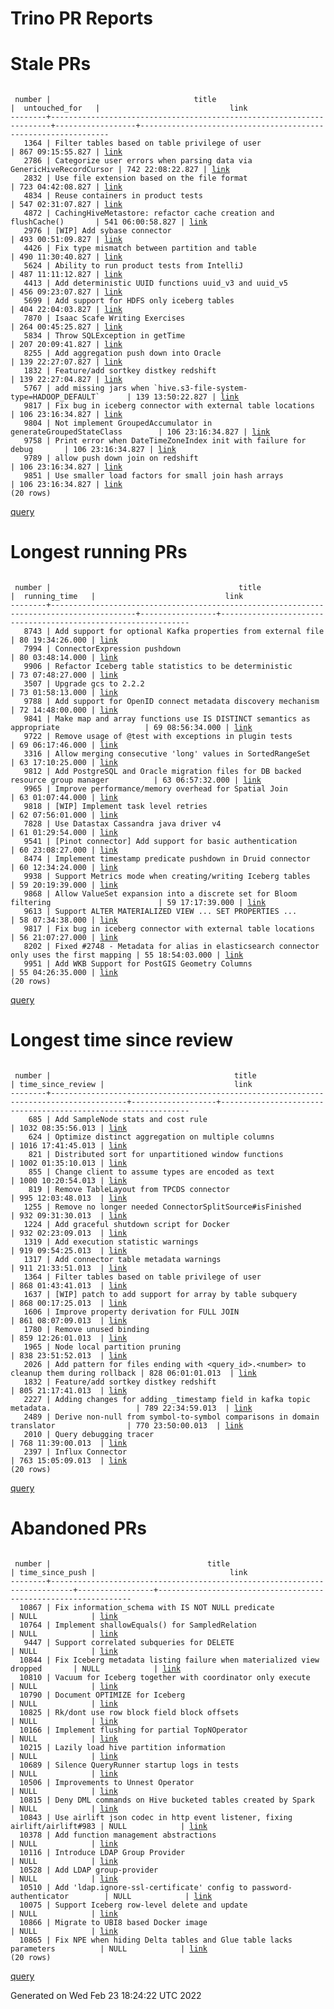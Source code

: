 Trino PR Reports
=======

#  Stale PRs
<pre><code>
 number |                                title                                 |  untouched_for   |                             link                              
--------+----------------------------------------------------------------------+------------------+---------------------------------------------------------------
   1364 | Filter tables based on table privilege of user                       | 867 09:15:55.827 | <a href="https://github.com/trinodb/trino/pull/1364">link</a> 
   2786 | Categorize user errors when parsing data via GenericHiveRecordCursor | 742 22:08:22.827 | <a href="https://github.com/trinodb/trino/pull/2786">link</a> 
   2832 | Use file extension based on the file format                          | 723 04:42:08.827 | <a href="https://github.com/trinodb/trino/pull/2832">link</a> 
   4834 | Reuse containers in product tests                                    | 547 02:31:07.827 | <a href="https://github.com/trinodb/trino/pull/4834">link</a> 
   4872 | CachingHiveMetastore: refactor cache creation and flushCache()       | 541 06:00:58.827 | <a href="https://github.com/trinodb/trino/pull/4872">link</a> 
   2976 | [WIP] Add sybase connector                                           | 493 00:51:09.827 | <a href="https://github.com/trinodb/trino/pull/2976">link</a> 
   4426 | Fix type mismatch between partition and table                        | 490 11:30:40.827 | <a href="https://github.com/trinodb/trino/pull/4426">link</a> 
   5624 | Ability to run product tests from IntelliJ                           | 487 11:11:12.827 | <a href="https://github.com/trinodb/trino/pull/5624">link</a> 
   4413 | Add deterministic UUID functions uuid_v3 and uuid_v5                 | 456 09:23:07.827 | <a href="https://github.com/trinodb/trino/pull/4413">link</a> 
   5699 | Add support for HDFS only iceberg tables                             | 404 22:04:03.827 | <a href="https://github.com/trinodb/trino/pull/5699">link</a> 
   7870 | Isaac Scafe Writing Exercises                                        | 264 00:45:25.827 | <a href="https://github.com/trinodb/trino/pull/7870">link</a> 
   5834 | Throw SQLException in getTime                                        | 207 20:09:41.827 | <a href="https://github.com/trinodb/trino/pull/5834">link</a> 
   8255 | Add aggregation push down into Oracle                                | 139 22:27:07.827 | <a href="https://github.com/trinodb/trino/pull/8255">link</a> 
   1832 | Feature/add sortkey distkey redshift                                 | 139 22:27:04.827 | <a href="https://github.com/trinodb/trino/pull/1832">link</a> 
   5767 | add missing jars when `hive.s3-file-system-type=HADOOP_DEFAULT`      | 139 13:50:22.827 | <a href="https://github.com/trinodb/trino/pull/5767">link</a> 
   9817 | Fix bug in iceberg connector with external table locations           | 106 23:16:34.827 | <a href="https://github.com/trinodb/trino/pull/9817">link</a> 
   9804 | Not implement GroupedAccumulator in generateGroupedStateClass        | 106 23:16:34.827 | <a href="https://github.com/trinodb/trino/pull/9804">link</a> 
   9758 | Print error when DateTimeZoneIndex init with failure for debug       | 106 23:16:34.827 | <a href="https://github.com/trinodb/trino/pull/9758">link</a> 
   9789 | allow push down join on redshift                                     | 106 23:16:34.827 | <a href="https://github.com/trinodb/trino/pull/9789">link</a> 
   9851 | Use smaller load factors for small join hash arrays                  | 106 23:16:34.827 | <a href="https://github.com/trinodb/trino/pull/9851">link</a> 
(20 rows)
</code></pre>
[query](https://github.com/nineinchnick/trino-cicd/blob/945390c9b619af6cdd6d20c875bafa7ec74335e7/sql/pr/stale-prs.sql)

#  Longest running PRs
<pre><code>
 number |                                          title                                          |  running_time   |                             link                              
--------+-----------------------------------------------------------------------------------------+-----------------+---------------------------------------------------------------
   8743 | Add support for optional Kafka properties from external file                            | 80 19:34:26.000 | <a href="https://github.com/trinodb/trino/pull/8743">link</a> 
   7994 | ConnectorExpression pushdown                                                            | 80 03:48:14.000 | <a href="https://github.com/trinodb/trino/pull/7994">link</a> 
   9906 | Refactor Iceberg table statistics to be deterministic                                   | 73 07:48:27.000 | <a href="https://github.com/trinodb/trino/pull/9906">link</a> 
   3507 | Upgrade gcs to 2.2.2                                                                    | 73 01:58:13.000 | <a href="https://github.com/trinodb/trino/pull/3507">link</a> 
   9788 | Add support for OpenID connect metadata discovery mechanism                             | 72 14:48:00.000 | <a href="https://github.com/trinodb/trino/pull/9788">link</a> 
   9841 | Make map and array functions use IS DISTINCT semantics as appropriate                   | 69 08:56:34.000 | <a href="https://github.com/trinodb/trino/pull/9841">link</a> 
   9722 | Remove usage of @test with exceptions in plugin tests                                   | 69 06:17:46.000 | <a href="https://github.com/trinodb/trino/pull/9722">link</a> 
   3316 | Allow merging consecutive 'long' values in SortedRangeSet                               | 63 17:10:25.000 | <a href="https://github.com/trinodb/trino/pull/3316">link</a> 
   9812 | Add PostgreSQL and Oracle migration files for DB backed resource group manager          | 63 06:57:32.000 | <a href="https://github.com/trinodb/trino/pull/9812">link</a> 
   9965 | Improve performance/memory overhead for Spatial Join                                    | 63 01:07:44.000 | <a href="https://github.com/trinodb/trino/pull/9965">link</a> 
   9818 | [WIP] Implement task level retries                                                      | 62 07:56:01.000 | <a href="https://github.com/trinodb/trino/pull/9818">link</a> 
   7828 | Use Datastax Cassandra java driver v4                                                   | 61 01:29:54.000 | <a href="https://github.com/trinodb/trino/pull/7828">link</a> 
   9541 | [Pinot connector] Add support for basic authentication                                  | 60 23:08:27.000 | <a href="https://github.com/trinodb/trino/pull/9541">link</a> 
   8474 | Implement timestamp predicate pushdown in Druid connector                               | 60 12:34:24.000 | <a href="https://github.com/trinodb/trino/pull/8474">link</a> 
   9938 | Support Metrics mode when creating/writing Iceberg tables                               | 59 20:19:39.000 | <a href="https://github.com/trinodb/trino/pull/9938">link</a> 
   9868 | Allow ValueSet expansion into a discrete set for Bloom filtering                        | 59 17:17:39.000 | <a href="https://github.com/trinodb/trino/pull/9868">link</a> 
   9613 | Support ALTER MATERIALIZED VIEW ... SET PROPERTIES ...                                  | 58 07:34:38.000 | <a href="https://github.com/trinodb/trino/pull/9613">link</a> 
   9817 | Fix bug in iceberg connector with external table locations                              | 56 21:07:27.000 | <a href="https://github.com/trinodb/trino/pull/9817">link</a> 
   8202 | Fixed #2748 - Metadata for alias in elasticsearch connector only uses the first mapping | 55 18:54:03.000 | <a href="https://github.com/trinodb/trino/pull/8202">link</a> 
   9951 | Add WKB Support for PostGIS Geometry Columns                                            | 55 04:26:35.000 | <a href="https://github.com/trinodb/trino/pull/9951">link</a> 
(20 rows)
</code></pre>
[query](https://github.com/nineinchnick/trino-cicd/blob/945390c9b619af6cdd6d20c875bafa7ec74335e7/sql/pr/running-prs.sql)

#  Longest time since review
<pre><code>
 number |                                         title                                         | time_since_review |                             link                              
--------+---------------------------------------------------------------------------------------+-------------------+---------------------------------------------------------------
    685 | Add SampleNode stats and cost rule                                                    | 1032 08:35:56.013 | <a href="https://github.com/trinodb/trino/pull/685">link</a>  
    624 | Optimize distinct aggregation on multiple columns                                     | 1016 17:41:45.013 | <a href="https://github.com/trinodb/trino/pull/624">link</a>  
    821 | Distributed sort for unpartitioned window functions                                   | 1002 01:35:10.013 | <a href="https://github.com/trinodb/trino/pull/821">link</a>  
    855 | Change client to assume types are encoded as text                                     | 1000 10:20:54.013 | <a href="https://github.com/trinodb/trino/pull/855">link</a>  
    819 | Remove TableLayout from TPCDS connector                                               | 995 12:03:48.013  | <a href="https://github.com/trinodb/trino/pull/819">link</a>  
   1255 | Remove no longer needed ConnectorSplitSource#isFinished                               | 932 09:31:30.013  | <a href="https://github.com/trinodb/trino/pull/1255">link</a> 
   1224 | Add graceful shutdown script for Docker                                               | 932 02:23:09.013  | <a href="https://github.com/trinodb/trino/pull/1224">link</a> 
   1319 | Add execution statistic warnings                                                      | 919 09:54:25.013  | <a href="https://github.com/trinodb/trino/pull/1319">link</a> 
   1317 | Add connector table metadata warnings                                                 | 911 21:33:51.013  | <a href="https://github.com/trinodb/trino/pull/1317">link</a> 
   1364 | Filter tables based on table privilege of user                                        | 868 01:43:41.013  | <a href="https://github.com/trinodb/trino/pull/1364">link</a> 
   1637 | [WIP] patch to add support for array by table subquery                                | 868 00:17:25.013  | <a href="https://github.com/trinodb/trino/pull/1637">link</a> 
   1606 | Improve property derivation for FULL JOIN                                             | 861 08:07:09.013  | <a href="https://github.com/trinodb/trino/pull/1606">link</a> 
   1780 | Remove unused binding                                                                 | 859 12:26:01.013  | <a href="https://github.com/trinodb/trino/pull/1780">link</a> 
   1965 | Node local partition pruning                                                          | 838 23:51:52.013  | <a href="https://github.com/trinodb/trino/pull/1965">link</a> 
   2026 | Add pattern for files ending with &lt;query_id&gt;.&lt;number&gt; to cleanup them during rollback | 828 06:01:01.013  | <a href="https://github.com/trinodb/trino/pull/2026">link</a> 
   1832 | Feature/add sortkey distkey redshift                                                  | 805 21:17:41.013  | <a href="https://github.com/trinodb/trino/pull/1832">link</a> 
   2227 | Adding changes for adding _timestamp field in kafka topic metadata.                   | 789 22:34:59.013  | <a href="https://github.com/trinodb/trino/pull/2227">link</a> 
   2489 | Derive non-null from symbol-to-symbol comparisons in domain translator                | 770 23:50:00.013  | <a href="https://github.com/trinodb/trino/pull/2489">link</a> 
   2010 | Query debugging tracer                                                                | 768 11:39:00.013  | <a href="https://github.com/trinodb/trino/pull/2010">link</a> 
   2397 | Influx Connector                                                                      | 763 15:05:09.013  | <a href="https://github.com/trinodb/trino/pull/2397">link</a> 
(20 rows)
</code></pre>
[query](https://github.com/nineinchnick/trino-cicd/blob/945390c9b619af6cdd6d20c875bafa7ec74335e7/sql/pr/awaiting-review.sql)

#  Abandoned PRs
<pre><code>
 number |                                   title                                   | time_since_push |                              link                              
--------+---------------------------------------------------------------------------+-----------------+----------------------------------------------------------------
  10867 | Fix information_schema with IS NOT NULL predicate                         | NULL            | <a href="https://github.com/trinodb/trino/pull/10867">link</a> 
  10764 | Implement shallowEquals() for SampledRelation                             | NULL            | <a href="https://github.com/trinodb/trino/pull/10764">link</a> 
   9447 | Support correlated subqueries for DELETE                                  | NULL            | <a href="https://github.com/trinodb/trino/pull/9447">link</a>  
  10844 | Fix Iceberg metadata listing failure when materialized view dropped       | NULL            | <a href="https://github.com/trinodb/trino/pull/10844">link</a> 
  10810 | Vacuum for Iceberg together with coordinator only execute                 | NULL            | <a href="https://github.com/trinodb/trino/pull/10810">link</a> 
  10790 | Document OPTIMIZE for Iceberg                                             | NULL            | <a href="https://github.com/trinodb/trino/pull/10790">link</a> 
  10825 | Rk/dont use row block field block offsets                                 | NULL            | <a href="https://github.com/trinodb/trino/pull/10825">link</a> 
  10166 | Implement flushing for partial TopNOperator                               | NULL            | <a href="https://github.com/trinodb/trino/pull/10166">link</a> 
  10215 | Lazily load hive partition information                                    | NULL            | <a href="https://github.com/trinodb/trino/pull/10215">link</a> 
  10689 | Silence QueryRunner startup logs in tests                                 | NULL            | <a href="https://github.com/trinodb/trino/pull/10689">link</a> 
  10506 | Improvements to Unnest Operator                                           | NULL            | <a href="https://github.com/trinodb/trino/pull/10506">link</a> 
  10815 | Deny DML commands on Hive bucketed tables created by Spark                | NULL            | <a href="https://github.com/trinodb/trino/pull/10815">link</a> 
  10843 | Use airlift json codec in http event listener, fixing airlift/airlift#983 | NULL            | <a href="https://github.com/trinodb/trino/pull/10843">link</a> 
  10378 | Add function management abstractions                                      | NULL            | <a href="https://github.com/trinodb/trino/pull/10378">link</a> 
  10116 | Introduce LDAP Group Provider                                             | NULL            | <a href="https://github.com/trinodb/trino/pull/10116">link</a> 
  10528 | Add LDAP group-provider                                                   | NULL            | <a href="https://github.com/trinodb/trino/pull/10528">link</a> 
  10510 | Add 'ldap.ignore-ssl-certificate' config to password-authenticator        | NULL            | <a href="https://github.com/trinodb/trino/pull/10510">link</a> 
  10075 | Support Iceberg row-level delete and update                               | NULL            | <a href="https://github.com/trinodb/trino/pull/10075">link</a> 
  10866 | Migrate to UBI8 based Docker image                                        | NULL            | <a href="https://github.com/trinodb/trino/pull/10866">link</a> 
  10865 | Fix NPE when hiding Delta tables and Glue table lacks parameters          | NULL            | <a href="https://github.com/trinodb/trino/pull/10865">link</a> 
(20 rows)
</code></pre>
[query](https://github.com/nineinchnick/trino-cicd/blob/945390c9b619af6cdd6d20c875bafa7ec74335e7/sql/pr/abandoned-prs.sql)

Generated on Wed Feb 23 18:24:22 UTC 2022
